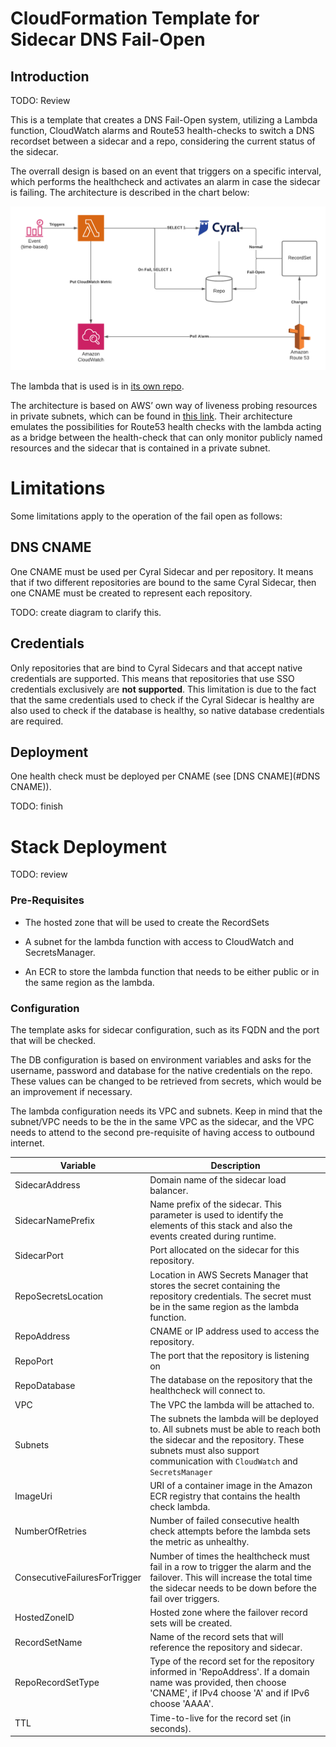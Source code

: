 # CloudFormation Template for Sidecar DNS Fail-Open

## Introduction

TODO: Review

This is a template that creates a DNS Fail-Open system, utilizing a Lambda function, CloudWatch alarms and Route53 health-checks to
switch a DNS recordset between a sidecar and a repo, considering the current status of the sidecar.

The overrall design is based on an event that triggers on a specific interval, which performs the healthcheck and activates
an alarm in case the sidecar is failing. The architecture is described in the chart below:

![Architectural Chart](./img/chart.png)

The lambda that is used is in [its own repo](https://github.com/cyralinc/health-check-aws).

The architecture is based on AWS’ own way of liveness probing resources in private subnets, which can be found in [this link](https://aws.amazon.com/blogs/networking-and-content-delivery/performing-route-53-health-checks-on-private-resources-in-a-vpc-with-aws-lambda-and-amazon-cloudwatch/).
Their architecture emulates the possibilities for Route53 health checks with the lambda acting as a bridge between the health-check that can only monitor publicly named resources and the sidecar that is contained in a private subnet.

# Limitations

Some limitations apply to the operation of the fail open as follows:

## DNS CNAME

One CNAME must be used per Cyral Sidecar and per repository. It means that if two different 
repositories are bound to the same Cyral Sidecar, then one CNAME must be created to represent
each repository.

TODO: create diagram to clarify this.

## Credentials

Only repositories that are bind to Cyral Sidecars and that accept native credentials are supported.
This means that repositories that use SSO credentials exclusively are **not supported**. This 
limitation is due to the fact that the same credentials used to check if the Cyral Sidecar is
healthy are also used to check if the database is healthy, so native database credentials are 
required.

## Deployment

One health check must be deployed per CNAME (see [DNS CNAME](#DNS CNAME)).

TODO: finish


# Stack Deployment

TODO: review
### Pre-Requisites
- The hosted zone that will be used to create the RecordSets

- A subnet for the lambda function with access to CloudWatch and SecretsManager.

- An ECR to store the lambda function that needs to be either public or in the same region as the lambda.

### Configuration

The template asks for sidecar configuration, such as its FQDN and the port that will be checked.

The DB configuration is based on environment variables and asks for the username, password and database for the native credentials on the repo. These values can be changed to be retrieved from secrets, which would be an improvement if necessary.

The lambda configuration needs its VPC and subnets. Keep in mind that the subnet/VPC needs to be the in the same VPC as the sidecar, and the VPC needs to attend to the second pre-requisite of having access to outbound internet.

| Variable                      | Description                                                                                                                                                                                             |
| ---                           | ---                                                                                                                                                                                                     |
| SidecarAddress                | Domain name of the sidecar load balancer.                                                                                                                                                               |
| SidecarNamePrefix             | Name prefix of the sidecar. This parameter is used to identify the elements of this stack and also the events created during runtime.                                                                   |
| SidecarPort                   | Port allocated on the sidecar for this repository.                                                                                                                                                      |
| RepoSecretsLocation           | Location in AWS Secrets Manager that stores the secret containing the repository credentials. The secret must be in the same region as the lambda function.                                             |
| RepoAddress                   | CNAME or IP address used to access the repository.                                                                                                                                                      |
| RepoPort                      | The port that the repository is listening on                                                                                                                                                            |
| RepoDatabase                  | The database on the repository that the healthcheck will connect to.                                                                                                                                    |
| VPC                           | The VPC the lambda will be attached to.                                                                                                                                                                 |
| Subnets                       | The subnets the lambda will be deployed to. All subnets must be able to reach both the sidecar and the repository. These subnets must also support communication with `CloudWatch` and `SecretsManager` |
| ImageUri                      | URI of a container image in the Amazon ECR registry that contains the health check lambda.                                                                                                              |
| NumberOfRetries               | Number of failed consecutive health check attempts before the lambda sets the metric as unhealthy.                                                                                                      |
| ConsecutiveFailuresForTrigger | Number of times the healthcheck must fail in a row to trigger the alarm and the failover. This will increase the total time the sidecar needs to be down before the fail over triggers.                 |
| HostedZoneID                  | Hosted zone where the failover record sets will be created.                                                                                                                                             |
| RecordSetName                 | Name of the record sets that will reference the repository and sidecar.                                                                                                                                 |
| RepoRecordSetType             | Type of the record set for the repository informed in 'RepoAddress'. If a domain name was provided, then choose 'CNAME', if IPv4 choose 'A' and if IPv6 choose 'AAAA'.                                  |
| TTL                           | Time-to-live for the record set (in seconds).                                                                                                                                                           |
